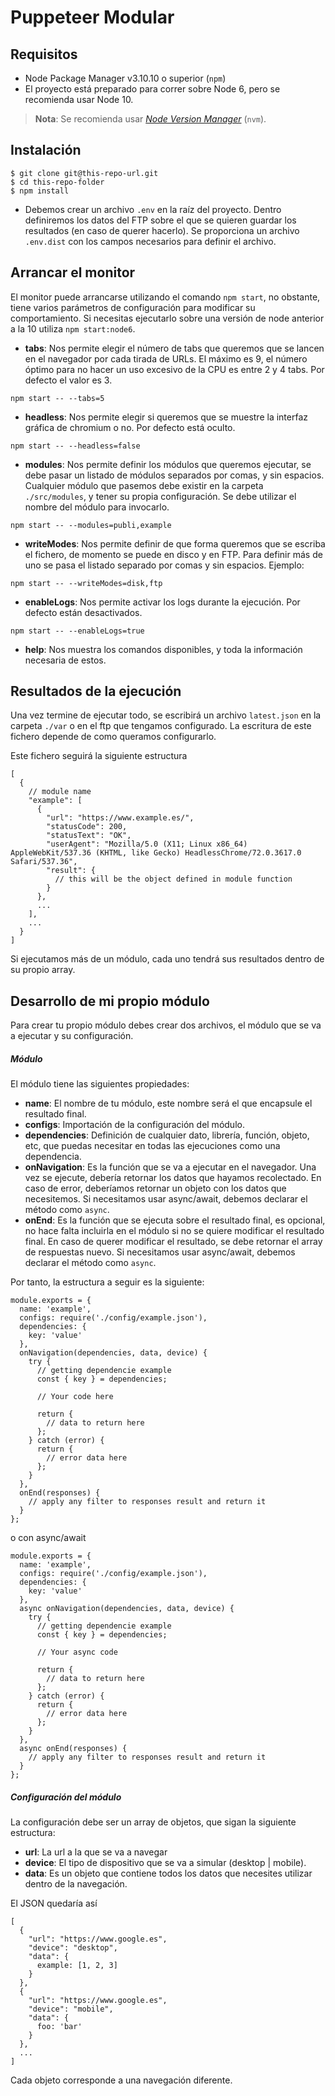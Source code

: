 # Puppeteer Modular

## Requisitos

* Node Package Manager v3.10.10 o superior (`npm`)
* El proyecto está preparado para correr sobre Node 6, pero se recomienda usar Node 10.

> **Nota**: Se recomienda usar [*Node Version Manager*](https://github.com/creationix/nvm) (`nvm`).

## Instalación

```
$ git clone git@this-repo-url.git
$ cd this-repo-folder
$ npm install
```

* Debemos crear un archivo `.env` en la raíz del proyecto. Dentro definiremos los datos del FTP sobre el que se quieren guardar los resultados (en caso de querer hacerlo). Se proporciona un archivo `.env.dist` con los campos necesarios para definir el archivo.

## Arrancar el monitor

El monitor puede arrancarse utilizando el comando `npm start`, no obstante, tiene varios parámetros de configuración para modificar su comportamiento.
Si necesitas ejecutarlo sobre una versión de node anterior a la 10 utiliza `npm start:node6`.

* **tabs**: Nos permite elegir el número de tabs que queremos que se lancen en el navegador por cada tirada de URLs. El máximo es 9, el número óptimo para no hacer un uso excesivo de la CPU es entre 2 y 4 tabs. Por defecto el valor es 3.
```
npm start -- --tabs=5
```
* **headless**: Nos permite elegir si queremos que se muestre la interfaz gráfica de chromium o no. Por defecto está oculto.
```
npm start -- --headless=false
```
* **modules**: Nos permite definir los módulos que queremos ejecutar, se debe pasar un listado de módulos separados por comas, y sin espacios. Cualquier módulo que pasemos debe existir en la carpeta `./src/modules`, y tener su propia configuración. Se debe utilizar el nombre del módulo para invocarlo.
```
npm start -- --modules=publi,example
```
* **writeModes**: Nos permite definir de que forma queremos que se escriba el fichero, de momento se puede en disco y en FTP. Para definir más de uno se pasa el listado separado por comas y sin espacios. Ejemplo:
```
npm start -- --writeModes=disk,ftp
```
* **enableLogs**: Nos permite activar los logs durante la ejecución. Por defecto están desactivados.
```
npm start -- --enableLogs=true
```

* **help**: Nos muestra los comandos disponibles, y toda la información necesaria de estos.


## Resultados de la ejecución
Una vez termine de ejecutar todo, se escribirá un archivo `latest.json` en la carpeta `./var` o en el ftp que tengamos configurado. La escritura de este fichero depende de como queramos configurarlo.

Este fichero seguirá la siguiente estructura

```
[
  {
    // module name
    "example": [
      {
        "url": "https://www.example.es/",
        "statusCode": 200,
        "statusText": "OK",
        "userAgent": "Mozilla/5.0 (X11; Linux x86_64) AppleWebKit/537.36 (KHTML, like Gecko) HeadlessChrome/72.0.3617.0 Safari/537.36",
        "result": {
          // this will be the object defined in module function
        }
      },
      ...
    ],
    ...
  }
]
```
Si ejecutamos más de un módulo, cada uno tendrá sus resultados dentro de su propio array.


## Desarrollo de mi propio módulo

Para crear tu propio módulo debes crear dos archivos, el módulo que se va a ejecutar y su configuración.

##### Módulo

El módulo tiene las siguientes propiedades:

* **name**: El nombre de tu módulo, este nombre será el que encapsule el resultado final.
* **configs**: Importación de la configuración del módulo.
* **dependencies**: Definición de cualquier dato, librería, función, objeto, etc, que puedas necesitar en todas las ejecuciones como una dependencia.
* **onNavigation**: Es la función que se va a ejecutar en el navegador. Una vez se ejecute, debería retornar los datos que hayamos recolectado. En caso de error, deberíamos retornar un objeto con los datos que necesitemos. Si necesitamos usar async/await, debemos declarar el método como `async`.
* **onEnd**: Es la función que se ejecuta sobre el resultado final, es opcional, no hace falta incluirla en el módulo si no se quiere modificar el resultado final. En caso de querer modificar el resultado, se debe retornar el array de respuestas nuevo. Si necesitamos usar async/await, debemos declarar el método como `async`.

Por tanto, la estructura a seguir es la siguiente:

```
module.exports = {
  name: 'example',
  configs: require('./config/example.json'),
  dependencies: {
    key: 'value'
  },
  onNavigation(dependencies, data, device) {
    try {
      // getting dependencie example
      const { key } = dependencies;

      // Your code here

      return {
        // data to return here
      };
    } catch (error) {
      return {
        // error data here
      };
    }
  },
  onEnd(responses) {
    // apply any filter to responses result and return it
  }
};

```

o con async/await

```
module.exports = {
  name: 'example',
  configs: require('./config/example.json'),
  dependencies: {
    key: 'value'
  },
  async onNavigation(dependencies, data, device) {
    try {
      // getting dependencie example
      const { key } = dependencies;

      // Your async code

      return {
        // data to return here
      };
    } catch (error) {
      return {
        // error data here
      };
    }
  },
  async onEnd(responses) {
    // apply any filter to responses result and return it
  }
};

```


##### Configuración del módulo

La configuración debe ser un array de objetos, que sigan la siguiente estructura:

* **url**: La url a la que se va a navegar
* **device**: El tipo de dispositivo que se va a simular (desktop | mobile).
* **data**: Es un objeto que contiene todos los datos que necesites utilizar dentro de la navegación.

El JSON quedaría así

```
[
  {
    "url": "https://www.google.es",
    "device": "desktop",
    "data": {
      example: [1, 2, 3]
    }
  },
  {
    "url": "https://www.google.es",
    "device": "mobile",
    "data": {
      foo: 'bar'
    }
  },
  ...
]
```

Cada objeto corresponde a una navegación diferente.
